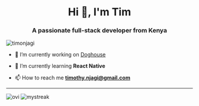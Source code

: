 <h1 align="center">Hi 👋, I'm Tim</h1>
<h3 align="center">A passionate full-stack developer from Kenya</h3>

<p align="left"> <img src="https://komarev.com/ghpvc/?username=timonjagi&label=Profile%20views&color=0e75b6&style=flat" alt="timonjagi" /> </p>

- 🔭 I’m currently working on [Doghouse](https://beta.doghouse.co.ke)

- 🌱 I’m currently learning **React Native**

- 📫 How to reach me **timothy.njagi@gmail.com**
<hr>
<div display="flex" justify-content="space-between">
  <img src="https://github-readme-stats.vercel.app/api/top-langs?username=timonjagi&show_icons=true&locale=en&layout=compact&theme=chartreuse-dark" alt="ovi" />
  <img src="https://github-readme-streak-stats.herokuapp.com/?user=timonjagi&theme=tokyonight" alt="mystreak"/>
</div>





